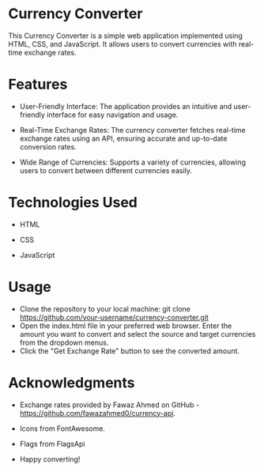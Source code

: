 <h1>Currency Converter</h1>
This Currency Converter is a simple web application implemented using HTML, CSS, and JavaScript. It allows users to convert currencies with real-time exchange rates.

# Features
* User-Friendly Interface: The application provides an intuitive and user-friendly interface for easy navigation and usage.

* Real-Time Exchange Rates: The currency converter fetches real-time exchange rates using an API, ensuring accurate and up-to-date conversion rates.

* Wide Range of Currencies: Supports a variety of currencies, allowing users to convert between different currencies easily.

# Technologies Used
* HTML

* CSS

* JavaScript



# Usage
* Clone the repository to your local machine: 
git clone https://github.com/your-username/currency-converter.git
* Open the index.html file in your preferred web browser.
Enter the amount you want to convert and select the source and target currencies from the dropdown menus.
* Click the "Get Exchange Rate" button to see the converted amount.



# Acknowledgments

* Exchange rates provided by Fawaz Ahmed on GitHub - https://github.com/fawazahmed0/currency-api.

* Icons from FontAwesome.

* Flags from FlagsApi

* Happy converting!
